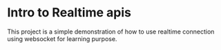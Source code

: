 # Intro to Realtime apis
This project is a simple demonstration of how to use realtime connection using websocket for learning purpose.
